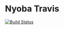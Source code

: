 # Nyoba Travis

[![Build Status](https://travis-ci.org/bukanavatar/nyoba-travis.svg?branch=master)](https://travis-ci.org/bukanavatar/nyoba-travis)